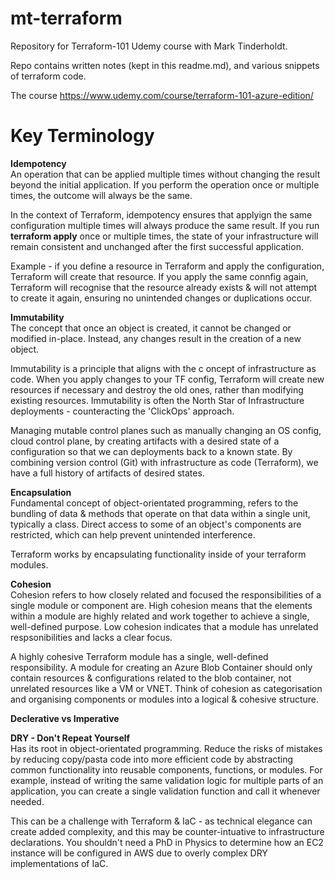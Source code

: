 # mt-terraform
Repository for Terraform-101 Udemy course with Mark Tinderholdt.

Repo contains written notes (kept in this readme.md), and various snippets of terraform code.

The course https://www.udemy.com/course/terraform-101-azure-edition/


# Key Terminology

<b>Idempotency</b><br> An operation that can be applied multiple times without changing the result beyond the initial application. If you perform the operation once or multiple times, the outcome will always be the same.


In the context of Terraform, idempotency ensures that applyign the same configuration multiple times will always produce the same result. If you run **terraform apply** once or multiple times, the state of your infrastructure will remain consistent and unchanged after the first successful application. 

Example - if you define a resource in Terraform and apply the configuration, Terraform will create that resource. If you apply the same connfig again, Terraform will recognise that the resource already exists & will not attempt to create it again, ensuring no unintended changes or duplications occur.


<b>Immutability</b><br> The concept that once an object is created, it cannot be changed or modified in-place. Instead, any changes result in the creation of a new object. 


Immutability is a principle that aligns with the c oncept of infrastructure as code. When you apply changes to your TF config, Terraform will create new resources if necessary and destroy the old ones, rather than modifying existing resources. Immutability is often the North Star of Infrastructure deployments - counteracting the 'ClickOps' approach.

Managing mutable control planes such as manually changing an OS config, cloud control plane, by creating artifacts with a desired state of a configuration so that we can deployments back to a known state. By combining version control (Git) with infrastructure as code (Terraform), we have a full history of artifacts of desired states.

<b>Encapsulation</b></br> Fundamental concept of object-orientated programming, refers to the bundling of data & methods that operate on that data within a single unit, typically a class. Direct access to some of an object's components are restricted, which can help prevent unintended interference.

Terraform works by encapsulating functionality inside of your terraform modules. 

<b>Cohesion</b><br> Cohesion refers to how closely related and focused the responsibilities of a single module or component are. High cohesion means that the elements within a module are highly related and work together to achieve a single, well-defined purpose. Low cohesion indicates that a module has unrelated respsonibilities and lacks a clear focus.

A highly cohesive Terraform module has a single, well-defined responsibility. A module for creating an Azure Blob Container should only contain resources & configurations related to the blob container, not unrelated resources like a VM or VNET. Think of cohesion as categorisation and organising components or modules into a logical & cohesive structure.

<b>Declerative vs Imperative</b><br> 

<b>DRY - Don't Repeat Yourself</b><br> Has its root in object-orientated programming. Reduce the risks of mistakes by reducing copy/pasta code into more efficient code by abstracting common functionality into reusable components, functions, or modules. For example, instead of writing the same validation logic for multiple parts of an application, you can create a single validation function and call it whenever needed.

This can be a challenge with Terraform & IaC - as technical elegance can create added complexity, and this may be counter-intuative to infrastructure declarations. You shouldn't need a PhD in Physics to determine how an EC2 instance will be configured in AWS due to overly complex DRY implementations of IaC.
